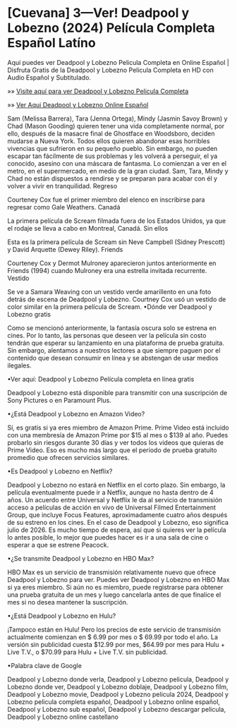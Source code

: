 # [Cuevana] 3—Ver! Deadpool y Lobezno (2024) Película Completa Español Latíno

Aquí puedes ver Deadpool y Lobezno Pelicula Completa en Online Español | Disfruta Gratis de la Deadpool y Lobezno Pelicula Completa en HD con Audio Español y Subtitulado.

»» [Visite aquí para ver Deadpool y Lobezno Pelicula Completa](https://amoviesflix.site/es/movie/533535/deadpool-wolverine)

»» [Ver Aqui Deadpool y Lobezno Online Español](https://amoviesflix.site/es/movie/533535/deadpool-wolverine)

Sam (Melissa Barrera), Tara (Jenna Ortega), Mindy (Jasmin Savoy Brown) y Chad (Mason Gooding) quieren tener una vida completamente normal, por ello, después de la masacre final de Ghostface en Woodsboro, deciden mudarse a Nueva York. Todos ellos quieren abandonar esas horribles vivencias que sufrieron en su pequeño pueblo. Sin embargo, no pueden escapar tan fácilmente de sus problemas y les volverá a perseguir, el ya conocido, asesino con una máscara de fantasma. Lo comienzan a ver en el metro, en el supermercado, en medio de la gran ciudad. Sam, Tara, Mindy y Chad no están dispuestos a rendirse y se preparan para acabar con él y volver a vivir en tranquilidad.
Regreso

Courteney Cox fue el primer miembro del elenco en inscribirse para regresar como Gale Weathers.
Canadá

La primera película de Scream filmada fuera de los Estados Unidos, ya que el rodaje se lleva a cabo en Montreal, Canadá.
Sin ellos

Esta es la primera película de Scream sin Neve Campbell (Sidney Prescott) y David Arquette (Dewey Riley).
Friends

Courteney Cox y Dermot Mulroney aparecieron juntos anteriormente en Friends (1994) cuando Mulroney era una estrella invitada recurrente.
Vestido

Se ve a Samara Weaving con un vestido verde amarillento en una foto detrás de escena de Deadpool y Lobezno. Courtney Cox usó un vestido de color similar en la primera película de Scream.
•Dónde ver Deadpool y Lobezno gratis

Como se mencionó anteriormente, la fantasía oscura solo se estrena en cines. Por lo tanto, las personas que deseen ver la película sin costo tendrán que esperar su lanzamiento en una plataforma de prueba gratuita. Sin embargo, alentamos a nuestros lectores a que siempre paguen por el contenido que desean consumir en línea y se abstengan de usar medios ilegales.

•Ver aquí: Deadpool y Lobezno Película completa en línea gratis

Deadpool y Lobezno está disponible para transmitir con una suscripción de Sony Pictures o en Paramount Plus.

•¿Está Deadpool y Lobezno en Amazon Video?

Sí, es gratis si ya eres miembro de Amazon Prime. Prime Video está incluido con una membresía de Amazon Prime por $15 al mes o $139 al año. Puedes probarlo sin riesgos durante 30 días y ver todos los videos que quieras de Prime Video. Eso es mucho más largo que el período de prueba gratuito promedio que ofrecen servicios similares.

•Es Deadpool y Lobezno en Netflix?

Deadpool y Lobezno no estará en Netflix en el corto plazo. Sin embargo, la película eventualmente puede ir a Netflix, aunque no hasta dentro de 4 años. Un acuerdo entre Universal y Netflix le da al servicio de transmisión acceso a películas de acción en vivo de Universal Filmed Entertainment Group, que incluye Focus Features, aproximadamente cuatro años después de su estreno en los cines. En el caso de Deadpool y Lobezno, eso significa julio de 2026. Es mucho tiempo de espera, así que si quieres ver la película lo antes posible, lo mejor que puedes hacer es ir a una sala de cine o esperar a que se estrene Peacock.

•¿Se transmite Deadpool y Lobezno en HBO Max?

HBO Max es un servicio de transmisión relativamente nuevo que ofrece Deadpool y Lobezno para ver. Puedes ver Deadpool y Lobezno en HBO Max si ya eres miembro. Si aún no es miembro, puede registrarse para obtener una prueba gratuita de un mes y luego cancelarla antes de que finalice el mes si no desea mantener la suscripción.

•¿Está Deadpool y Lobezno en Hulu?

¡Tampoco están en Hulu! Pero los precios de este servicio de transmisión actualmente comienzan en $ 6.99 por mes o $ 69.99 por todo el año. La versión sin publicidad cuesta $12.99 por mes, $64.99 por mes para Hulu + Live T.V., o $70.99 para Hulu + Live T.V. sin publicidad.

•Palabra clave de Google

Deadpool y Lobezno donde verla, Deadpool y Lobezno pelicula, Deadpool y Lobezno donde ver, Deadpool y Lobezno doblaje, Deadpool y Lobezno film, Deadpool y Lobezno movie, Deadpool y Lobezno pelicula 2024, Deadpool y Lobezno pelicula completa español, Deadpool y Lobezno online español, Deadpool y Lobezno sub español, Deadpool y Lobezno descargar pelicula, Deadpool y Lobezno online castellano
